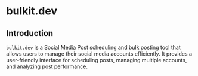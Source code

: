 # bulkit.dev

## Introduction

`bulkit.dev` is a Social Media Post scheduling and bulk posting tool that allows users to manage their social media accounts efficiently. It provides a user-friendly interface for scheduling posts, managing multiple accounts, and analyzing post performance.




